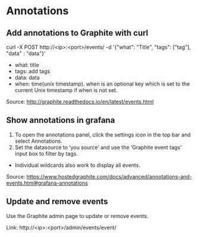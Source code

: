 # Annotations

## Add annotations to Graphite with curl
  curl -X POST http://\<ip>:\<port>/events/ -d '{"what": "Title", "tags": ["tag"], "data" : "data"}'
  - what: title
  - tags: add tags
  - data: data
  - when: time(unix timestamp). when is an optional key which is set to the current Unix timestamp if when is not set.
  
  Source: http://graphite.readthedocs.io/en/latest/events.html

## Show annotations in grafana
  1. To open the annotations panel, click the settings icon in the top bar and select Annotations.
  2. Set the datasource to ‘you source’ and use the ‘Graphite event tags’ input box to filter by tags.
  - Individual wildcards also work to display all events.
 
 Source: https://www.hostedgraphite.com/docs/advanced/annotations-and-events.html#grafana-annotations
  
## Update and remove events
  Use the Graphite admin page to update or remove events.
  
  Link: http://\<ip>:\<port>/admin/events/event/
